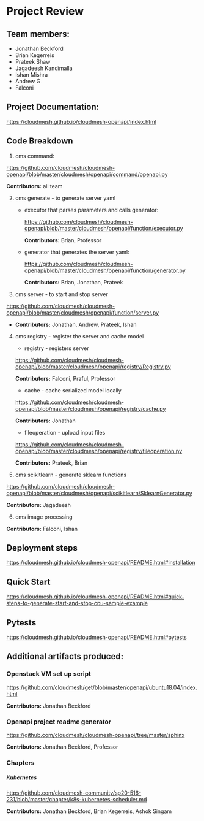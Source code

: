 # Project Review

## Team members:
  - Jonathan Beckford
  - Brian Kegerreis
  - Prateek Shaw
  - Jagadeesh Kandimalla
  - Ishan Mishra
  - Andrew G
  - Falconi

## Project Documentation:

<https://cloudmesh.github.io/cloudmesh-openapi/index.html>

## Code Breakdown

1. cms command:

<https://github.com/cloudmesh/cloudmesh-openapi/blob/master/cloudmesh/openapi/command/openapi.py>

**Contributors:** all team

2. cms generate - to generate server yaml
    - executor that parses parameters and calls generator:
         
         <https://github.com/cloudmesh/cloudmesh-openapi/blob/master/cloudmesh/openapi/function/executor.py>
         
      **Contributors:**  Brian, Professor
        
    - generator that generates the server yaml:
         
         <https://github.com/cloudmesh/cloudmesh-openapi/blob/master/cloudmesh/openapi/function/generator.py>
         
      **Contributors:**  Brian, Jonathan, Prateek
    
3. cms server - to start and stop server

 <https://github.com/cloudmesh/cloudmesh-openapi/blob/master/cloudmesh/openapi/function/server.py>
 
  - **Contributors:**  Jonathan, Andrew, Prateek, Ishan
      
4. cms registry - register the server and cache model

    - registry - registers server 
    
    <https://github.com/cloudmesh/cloudmesh-openapi/blob/master/cloudmesh/openapi/registry/Registry.py>
    
      **Contributors:** Falconi, Praful, Professor

    - cache - cache serialized model locally

    <https://github.com/cloudmesh/cloudmesh-openapi/blob/master/cloudmesh/openapi/registry/cache.py>
      
      **Contributors:** Jonathan
      
    - fileoperation - upload input files

    <https://github.com/cloudmesh/cloudmesh-openapi/blob/master/cloudmesh/openapi/registry/fileoperation.py>
    
      **Contributors:** Prateek, Brian 
  
5. cms scikitlearn - generate sklearn functions

<https://github.com/cloudmesh/cloudmesh-openapi/blob/master/cloudmesh/openapi/scikitlearn/SklearnGenerator.py>
    
**Contributors:** Jagadeesh
   
6. cms image processing

**Contributors:** Falconi, Ishan


## Deployment steps

<https://cloudmesh.github.io/cloudmesh-openapi/README.html#installation>

## Quick Start

<https://cloudmesh.github.io/cloudmesh-openapi/README.html#quick-steps-to-generate-start-and-stop-cpu-sample-example>

## Pytests

<https://cloudmesh.github.io/cloudmesh-openapi/README.html#pytests>

## Additional artifacts produced:

### Openstack VM set up script

<https://github.com/cloudmesh/get/blob/master/openapi/ubuntu18.04/index.html>

**Contributors:** Jonathan Beckford

### Openapi project readme generator

<https://github.com/cloudmesh/cloudmesh-openapi/tree/master/sphinx>

**Contributors:** Jonathan Beckford, Professor

### Chapters

##### Kubernetes

<https://github.com/cloudmesh-community/sp20-516-231/blob/master/chapter/k8s-kubernetes-scheduler.md>

**Contributors:**  Jonathan Beckford, Brian Kegerreis, Ashok Singam





